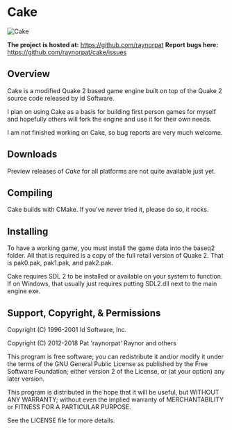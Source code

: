# Cake
![Cake](https://github.com/raynorpat/cake/raw/master/docs/scrnshot.png)

**The project is hosted at:** https://github.com/raynorpat
**Report bugs here:** https://github.com/raynorpat/cake/issues

## Overview

Cake is a modified Quake 2 based game engine built on top of the Quake 2 source code released by id Software.

I plan on using Cake as a basis for building first person games for myself and hopefully others will fork the engine and use it for their own needs.

I am not finished working on Cake, so bug reports are very much welcome. 

## Downloads

Preview releases of _Cake_ for all platforms are not quite available just yet.

## Compiling

Cake builds with CMake. If you've never tried it, please do so, it rocks.

## Installing

To have a working game, you must install the game data into the baseq2 folder. 
All that is required is a copy of the full retail version of Quake 2. That is pak0.pak, pak1.pak, and pak2.pak.

Cake requires SDL 2 to be installed or available on your system to function.
If on Windows, that usually just requires putting SDL2.dll next to the main engine exe.

## Support, Copyright, & Permissions

Copyright (C) 1996-2001 Id Software, Inc.

Copyright (C) 2012-2018 Pat 'raynorpat' Raynor and others

This program is free software; you can redistribute it and/or modify it under 
the terms of the GNU General Public License as published by the Free Software 
Foundation; either version 2 of the License, or (at your option) any later 
version.

This program is distributed in the hope that it will be useful, but WITHOUT ANY 
WARRANTY; without even the implied warranty of MERCHANTABILITY or FITNESS FOR A 
PARTICULAR PURPOSE.

See the LICENSE file for more details.
